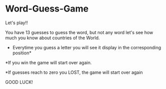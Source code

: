 # Word-Guess-Game

Let's play!!

You have 13 guesses to guess the word, but not any word let's see how much you know about countries of the World.

* Everytime you guess a letter you will see it display in the corresponding position* 

*If you win the game will start over again. 

*If guesses reach to zero you LOST, the game will start over again

GOOD LUCK!


